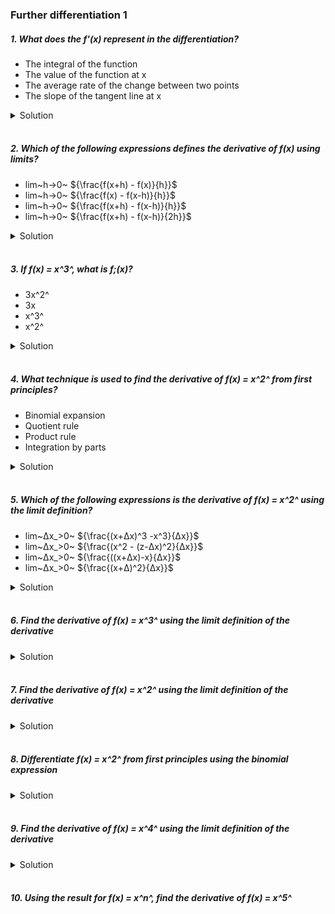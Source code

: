 ### Further differentiation 1

##### 1. What does the f'(x) represent in the differentiation?

- The integral of the function
- The value of the function at x
- The average rate of the change between two points
- The slope of the tangent line at x

<details>
  <summary>Solution</summary>

The correct answer is:

**The slope of the tangent line at x**

\( f'(x) \) represents the **instantaneous rate of change** of the function at \( x \), which is the **slope of the tangent line** to the curve at that point.

  </br>

</details>

</br>

##### 2. Which of the following expressions defines the derivative of f(x) using limits?

- lim~h->0~ ${\frac{f(x+h) - f(x)}{h}}$
- lim~h->0~ ${\frac{f(x) - f(x-h)}{h}}$
- lim~h->0~ ${\frac{f(x+h) - f(x-h)}{h}}$
- lim~h->0~ ${\frac{f(x+h) - f(x-h)}{2h}}$

<details>

  <summary>Solution</summary>

The correct answer is:

**\(\lim\_{{h \to 0}} \frac{f(x+h) - f(x)}{h}\)**

This is the **definition of the derivative** of \( f(x) \) using limits. It represents the **instantaneous rate of change** of \( f(x) \) at \( x \), which is also the slope of the tangent line to the curve at that point.

Explanation of the other options:

- **\(\lim\_{{h \to 0}} \frac{f(x) - f(x-h)}{h}\)**:

  - This is similar to the correct definition but written in terms of backward differences. It is not the standard definition.

- **\(\lim\_{{h \to 0}} \frac{f(x+h) - f(x-h)}{h}\)**:

  - This expression is incorrect because it does not properly take the limit as \( h \to 0 \) in the standard form.

- **\(\lim\_{{h \to 0}} \frac{f(x+h) - f(x-h)}{2h}\)**:
  - This is the **symmetric difference quotient**, an approximation for the derivative, but not its exact definition.

Thus, the first option is the correct definition of the derivative using limits. 🚀

  </br>

</details>

</br>

##### 3. If f(x) = x^3^, what is f;(x)?

- 3x^2^
- 3x
- x^3^
- x^2^

<details>
  <summary>Solution</summary>

Given the function:
\[
f(x) = x^3
\]

To find \( f'(x) \), we use the **power rule** of differentiation:

\[
\frac{d}{dx} x^n = n x^{n-1}
\]

Applying this rule:

\[
f'(x) = 3x^{3-1} = 3x^2
\]

Correct Answer:

✅ **3x²**

  </br>

</details>

</br>

##### 4. What technique is used to find the derivative of f(x) = x^2^ from first principles?

- Binomial expansion
- Quotient rule
- Product rule
- Integration by parts

<details>
  <summary>Solution</summary>

The correct answer is:

✅ **Binomial expansion**

### Explanation:

To find the derivative of \( f(x) = x^2 \) **from first principles**, we use the **definition of the derivative**:

\[
f'(x) = \lim\_{{h \to 0}} \frac{f(x+h) - f(x)}{h}
\]

Substituting \( f(x) = x^2 \):

\[
f'(x) = \lim\_{{h \to 0}} \frac{(x+h)^2 - x^2}{h}
\]

Expanding \( (x+h)^2 \) using **binomial expansion**:

\[
(x+h)^2 = x^2 + 2xh + h^2
\]

Now, substitute back:

\[
f'(x) = \lim\_{{h \to 0}} \frac{x^2 + 2xh + h^2 - x^2}{h}
\]

\[
= \lim\_{{h \to 0}} \frac{2xh + h^2}{h}
\]

Factor out \( h \):

\[
= \lim\_{{h \to 0}} (2x + h)
\]

As \( h \to 0 \), we get:

\[
f'(x) = 2x
\]

### Why the other options are incorrect:

- **Quotient Rule**: Used for functions of the form \( \frac{f(x)}{g(x)} \), which is not applicable here.
- **Product Rule**: Used when differentiating a product of two functions, but \( x^2 \) is a single function.
- **Integration by Parts**: This is an integration technique, not differentiation.

Thus, **binomial expansion** is the correct technique when differentiating \( f(x) = x^2 \) from first principles. 🚀e

  </br>

</details>

</br>

##### 5. Which of the following expressions is the derivative of f(x) = x^2^ using the limit definition?

- lim~Δx\_>0~ ${\frac{(x+Δx)^3 -x^3}{Δx}}$
- lim~Δx\_>0~ ${\frac{(x^2 - (z-Δx)^2}{Δx}}$
- lim~Δx\_>0~ ${\frac{((x+Δx)-x}{Δx}}$
- lim~Δx\_>0~ ${\frac{(x+Δ)^2}{Δx}}$

<details>
  <summary>Solution</summary>

The correct expression that represents the derivative of \( f(x) = x^2 \) using the **limit definition of a derivative** is:

✅
\[
\lim\_{\Delta x \to 0} \frac{(x+\Delta x)^2 - x^2}{\Delta x}
\]

However, none of the given options seem to be exactly correct. Let's analyze them:

1. **\(\lim\_{\Delta x \to 0} \frac{(x+\Delta x)^3 - x^3}{\Delta x}\)**

   - Incorrect. This is the derivative definition for \( f(x) = x^3 \), not \( x^2 \).

2. **\(\lim\_{\Delta x \to 0} \frac{x^2 - (z-\Delta x)^2}{\Delta x}\)**

   - Incorrect. This does not match the standard limit definition of the derivative.

3. **\(\lim\_{\Delta x \to 0} \frac{( (x+\Delta x) - x )}{\Delta x}\)**

   - Incorrect. This simplifies to \( \frac{\Delta x}{\Delta x} = 1 \), which is not the derivative of \( x^2 \).

4. **\(\lim\_{\Delta x \to 0} \frac{(x+\Delta)^2}{\Delta x}\)**
   - Incorrect. It should be **\(\frac{(x+\Delta x)^2 - x^2}{\Delta x}\)** instead.

Correct Limit Definition for \( f(x) = x^2 \):

\[
f'(x) = \lim\_{\Delta x \to 0} \frac{(x+\Delta x)^2 - x^2}{\Delta x}
\]

Expanding \( (x+\Delta x)^2 \) using binomial expansion:

\[
= \lim\_{\Delta x \to 0} \frac{x^2 + 2x\Delta x + (\Delta x)^2 - x^2}{\Delta x}
\]

\[
= \lim\_{\Delta x \to 0} \frac{2x\Delta x + (\Delta x)^2}{\Delta x}
\]

\[
= \lim\_{\Delta x \to 0} (2x + \Delta x)
\]

\[
= 2x
\]

Thus, **\( f'(x) = 2x \)**, but none of the answer choices match the correct limit definition exactly. If you have a formatting issue in your options, check for a choice similar to:

\[
\lim\_{\Delta x \to 0} \frac{(x+\Delta x)^2 - x^2}{\Delta x}
\]

  </br>

</details>

</br>

##### 6. Find the derivative of f(x) = x^3^ using the limit definition of the derivative

<details>
  <summary>Solution</summary>

To find the derivative of \( f(x) = x^3 \) using the **limit definition of a derivative**, we use:

\[
f'(x) = \lim\_{{h \to 0}} \frac{f(x+h) - f(x)}{h}
\]

Step 1: Substitute \( f(x) = x^3 \)

\[
f'(x) = \lim\_{{h \to 0}} \frac{(x+h)^3 - x^3}{h}
\]

Step 2: Expand \( (x+h)^3 \) using the **binomial expansion**:

\[
(x+h)^3 = x^3 + 3x^2h + 3xh^2 + h^3
\]

Step 3: Substitute back into the limit expression

\[
f'(x) = \lim\_{{h \to 0}} \frac{x^3 + 3x^2h + 3xh^2 + h^3 - x^3}{h}
\]

Step 4: Simplify the numerator

\[
f'(x) = \lim\_{{h \to 0}} \frac{3x^2h + 3xh^2 + h^3}{h}
\]

Factor out \( h \):

\[
f'(x) = \lim\_{{h \to 0}} (3x^2 + 3xh + h^2)
\]

Step 5: Take the limit as \( h \to 0 \)

\[
f'(x) = 3x^2 + 3x(0) + 0^2
\]

\[
f'(x) = 3x^2
\]

Final Answer:

\[
\mathbf{f'(x) = 3x^2}
\]

This confirms that the derivative of \( x^3 \) is **\( 3x^2 \)** using the first principles (limit definition of a derivative). 🚀

  </br>

</details>

</br>

##### 7. Find the derivative of f(x) = x^2^ using the limit definition of the derivative

<details>
  <summary>Solution</summary>

To find the derivative of \( f(x) = x^2 \) using the **limit definition of the derivative**, we use:

\[
f'(x) = \lim\_{{h \to 0}} \frac{f(x+h) - f(x)}{h}
\]

Step 1: Substitute \( f(x) = x^2 \)

\[
f'(x) = \lim\_{{h \to 0}} \frac{(x+h)^2 - x^2}{h}
\]

Step 2: Expand \( (x+h)^2 \) using the **binomial expansion**:

\[
(x+h)^2 = x^2 + 2xh + h^2
\]

Step 3: Substitute back into the limit expression

\[
f'(x) = \lim\_{{h \to 0}} \frac{x^2 + 2xh + h^2 - x^2}{h}
\]

Step 4: Simplify the numerator

\[
f'(x) = \lim\_{{h \to 0}} \frac{2xh + h^2}{h}
\]

Factor out \( h \):

\[
f'(x) = \lim\_{{h \to 0}} (2x + h)
\]

Step 5: Take the limit as \( h \to 0 \)

\[
f'(x) = 2x + 0
\]

\[
f'(x) = 2x
\]

Final Answer:

\[
\mathbf{f'(x) = 2x}
\]

This confirms that the derivative of \( x^2 \) is **\( 2x \)** using the **limit definition of a derivative**. 🚀

  </br>

</details>

</br>

##### 8. Differentiate f(x) = x^2^ from first principles using the binomial expression

<details>
  <summary>Solution</summary>

To differentiate \( f(x) = x^2 \) from **first principles** using the **binomial expansion**, we use the **limit definition of the derivative**:

\[
f'(x) = \lim\_{{h \to 0}} \frac{f(x+h) - f(x)}{h}
\]

**Step 1: Substitute \( f(x) = x^2 \)**

\[
f'(x) = \lim\_{{h \to 0}} \frac{(x+h)^2 - x^2}{h}
\]

**Step 2: Expand \( (x+h)^2 \) using the Binomial Theorem**

Using the **binomial expansion**:

\[
(x+h)^2 = x^2 + 2xh + h^2
\]
**Step 3: Substitute back into the limit expression**

\[
f'(x) = \lim\_{{h \to 0}} \frac{x^2 + 2xh + h^2 - x^2}{h}
\]
**Step 4: Simplify the numerator**

\[
= \lim\_{{h \to 0}} \frac{2xh + h^2}{h}
\]

Factor out \( h \):

\[
= \lim\_{{h \to 0}} (2x + h)
\]

**Step 5: Take the limit as \( h \to 0 \)**

\[
f'(x) = 2x + 0
\]

\[
f'(x) = 2x
\]

**Final Answer:**
\[
\mathbf{f'(x) = 2x}
\]

Thus, using **first principles** and the **binomial expansion**, we confirm that the derivative of \( x^2 \) is **\( 2x \)**. 🚀

  </br>

</details>

</br>

##### 9. Find the derivative of f(x) = x^4^ using the limit definition of the derivative

<details>
  <summary>Solution</summary>

To find the derivative of \( f(x) = x^4 \) using the **limit definition of a derivative**, we follow these steps:

**Step 1: Apply the Limit Definition**
The derivative is given by:

\[
f'(x) = \lim\_{{h \to 0}} \frac{f(x+h) - f(x)}{h}
\]

Substituting \( f(x) = x^4 \):

\[
f'(x) = \lim\_{{h \to 0}} \frac{(x+h)^4 - x^4}{h}
\]

**Step 2: Expand \( (x+h)^4 \) using the Binomial Theorem**
Using the **binomial expansion**:

\[
(x+h)^4 = x^4 + 4x^3h + 6x^2h^2 + 4xh^3 + h^4
\]

**Step 3: Substitute into the Limit Expression**
\[
f'(x) = \lim\_{{h \to 0}} \frac{x^4 + 4x^3h + 6x^2h^2 + 4xh^3 + h^4 - x^4}{h}
\]

Cancel out \( x^4 \):

\[
f'(x) = \lim\_{{h \to 0}} \frac{4x^3h + 6x^2h^2 + 4xh^3 + h^4}{h}
\]

**Step 4: Factor Out \( h \)**
\[
f'(x) = \lim\_{{h \to 0}} (4x^3 + 6x^2h + 4xh^2 + h^3)
\]

**Step 5: Take the Limit as \( h \to 0 \)**
Since \( h \to 0 \), all terms containing \( h \) vanish:

\[
f'(x) = 4x^3
\]

**Final Answer:**
\[
\mathbf{f'(x) = 4x^3}
\]

Thus, using the **limit definition of a derivative**, we have shown that the derivative of \( x^4 \) is **\( 4x^3 \)**. 🚀

  </br>

</details>

</br>

##### 10. Using the result for f(x) = x^n^, find the derivative of f(x) = x^5^
